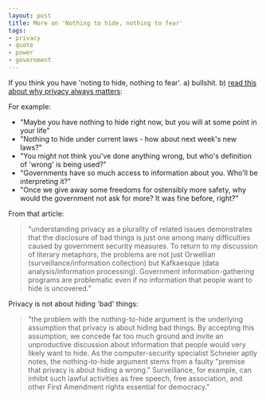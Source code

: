 ```yaml
---
layout: post
title: More on 'Nothing to hide, nothing to fear'
tags:
- privacy
- quote
- power
- government
---
```


If you think you have 'noting to hide, nothing to fear'. a) bullshit. b) [read this about why privacy always matters]( http://chronicle.com/article/Why-Privacy-Matters-Even-if/127461/):

For example:

 - "Maybe you have nothing to hide right now, but you will at some point in your life"
 - "Nothing to hide under current laws - how about next week's new laws?"
 - "You might not think you've done anything wrong, but who's definition of 'wrong' is being used?"
 - "Governments have so much access to information about you. Who'll be interpreting it?"
 - "Once we give away some freedoms for ostensibly more safety, why would the government not ask for more? It was fine before, right?"

From that article:
 

> "understanding privacy as a plurality of related issues demonstrates that the disclosure of bad things is just one among many difficulties caused by government security measures. To return to my discussion of literary metaphors, the problems are not just Orwellian (surveillance/information collection) but Kafkaesque (data analysis/information processing). Government information-gathering programs are problematic even if no information that people want to hide is uncovered."

Privacy is not about hiding 'bad' things:

> "the problem with the nothing-to-hide argument is the underlying assumption that privacy is about hiding bad things. By accepting this assumption, we concede far too much ground and invite an unproductive discussion about information that people would very likely want to hide. As the computer-security specialist Schneier aptly notes, the nothing-to-hide argument stems from a faulty "premise that privacy is about hiding a wrong." Surveillance, for example, can inhibit such lawful activities as free speech, free association, and other First Amendment rights essential for democracy."
